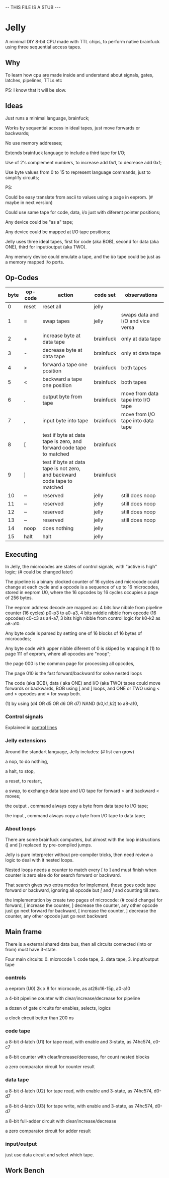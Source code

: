 -- THIS FILE IS A STUB ---

# Jelly

A minimal DIY 8-bit CPU made with TTL chips, to perform native brainfuck using three sequential access tapes.

## Why

To learn how cpu are made inside and understand about signals, gates, latches, pipelines, TTLs etc

PS: I know that it will be slow.

## Ideas

Just runs a minimal language, brainfuck;

Works by sequential access in ideal tapes, just move forwards or backwards;

No use memory addresses;

Extends brainfuck language to include a third tape for I/O;

Use of 2's complement numbers, to increase add 0x1, to decrease add 0xf;

Use byte values from 0 to 15 to represent language commands, just to simplify circuits;

PS:

Could be easy translate from ascii to values using a page in eeprom. (# maybe in next version)

Could use same tape for code, data, i/o just with diferent pointer positions;

Any device could be "as a" tape;

Any device could be mapped at I/O tape positions;

Jelly uses three ideal tapes, first for code (aka BOB),  second for data (aka ONE), third for input/output (aka TWO).

Any memory device could emulate a tape, and the i/o tape could be just as a memory mapped i/o ports.

## Op-Codes

| byte | op-code | action | code set | observations |
| --- | --- | --- | --- | --- |
| 0 | reset | reset all | jelly | |
| 1 | \= | swap tapes | jelly | swaps data and I/O and vice versa |
| 2 | \+ | increase byte at data tape | brainfuck | only at data tape |
| 3 | \- | decrease byte at data tape | brainfuck | only at data tape |
| 4 | \> | forward a tape one position | brainfuck | both tapes |
| 5 | \< | backward a tape one position | brainfuck | both tapes |
| 6 | \. | output byte from tape | brainfuck | move from data tape into I/O tape |
| 7 | \, | input byte into tape | brainfuck | move from I/O tape into data tape |
| 8 | \[ | test if byte at data tape is zero, and forward code tape to matched | brainfuck | |
| 9 | \] | test if byte at data tape is not zero, and backward code tape to matched | brainfuck | |
| 10 | \~ | reserved | jelly | still does noop |
| 11 | \~ | reserved | jelly | still does noop |
| 12 | \~ | reserved | jelly | still does noop |
| 13 | \~ | reserved | jelly | still does noop |
| 14 | noop  | does nothing | jelly | |
| 15 | halt | halt | jelly | |
  
## Executing

In Jelly, the microcodes are states of control signals, with "active is high" logic; (# could be changed later) 

The pipeline is a binary clocked counter of 16 cycles and microcode could change at each cycle and a opcode is a sequence of up to 16 microcodes, stored in eeprom U0, where the 16 opcodes by 16 cycles occupies a page of 256 bytes.

The eeprom address decode are mapped as: 4 bits low nibble from pipeline counter (16 cycles) p0-p3 to a0-a3, 4 bits middle nibble from opcode (16 opcodes) c0-c3 as a4-a7, 3 bits high nibble from control logic for k0-k2 as a8-a10.

Any byte code is parsed by setting one of 16 blocks of 16 bytes of microcodes;

Any byte code with upper nibble diferent of 0 is skiped by mapping it (1) to page 111 of eeprom, where all opcodes are "noop";

the page 000 is the common page for processing all opcodes,

The page 010 is the fast forward/backward for solve nested loops

The code (aka BOB), data ( aka ONE) and I/O (aka TWO) tapes could move forwards or backwards, BOB using \[ and \] loops, and ONE or TWO using \< and \> opcodes and \= for swap both.

(1) by using (d4 OR d5 OR d6 OR d7) NAND (k0,k1,k2) to a8-a10,

### Control signals

Explained in [control lines](controllines.md)

### Jelly extensions

Around the standart language, Jelly includes: (# list can grow)

  a nop, to do nothing,
  
  a halt, to stop,
  
  a reset, to restart,
  
  a swap, to exchange data tape and I/O tape for forward \> and backward \< moves;
  
  the output \. command always copy a byte from data tape to I/O tape;
  
  the input \, command always copy a byte from I/O tape to data tape;

### About loops

There are some brainfuck computers, but almost with the loop instructions (\[ and \]) replaced by pre-compiled jumps. 

Jelly is pure interpreter without pre-compiler tricks, then need review a logic to deal with it nested loops.

Nested loops needs a counter to match every \[ to \] and must finish when counter is zero else do for search forward or backward.

That search gives two extra modes for implement, those goes code tape forward or backward, ignoring all opcode but *\[* and *\]* and counting till zero.

the implementation by create two pages of microcode: (# could change)
        for forward, \[ increase the counter, \] decrease the counter, any other opcode just go next forward
        for backward, \[ increase the counter, \] decrease the counter, any other opcode just go next backward
        
## Main frame

There is a external shared data bus, then all circuits connected (into or from) must have 3-state.

Four main circuits: 0. microcode 1. code tape, 2. data tape, 3. input/output tape

### controls

a eeprom (U0) 2k x 8 for microcode, as at28c16-15p, a0-a10

a 4-bit pipeline counter with clear/increase/decrease for pipeline
        
a dozen of gate circuits for enables, selects, logics

a clock circuit better than 200 ns

### code tape

a 8-bit d-latch (U1) for tape read, with enable and 3-state, as 74hc574, c0-c7
 
a 8-bit counter with clear/increase/decrease, for count nested blocks

a zero comparator circuit for counter result

### data tape 

a 8-bit d-latch (U2) for tape read, with enable and 3-state, as 74hc574, d0-d7

a 8-bit d-latch (U3) for tape write, with enable and 3-state, as 74hc574, d0-d7

a 8-bit full-adder circuit with clear/increase/decrease

a zero comparator circuit for adder result

### input/output

just use data circuit and select which tape. 

## Work Bench


